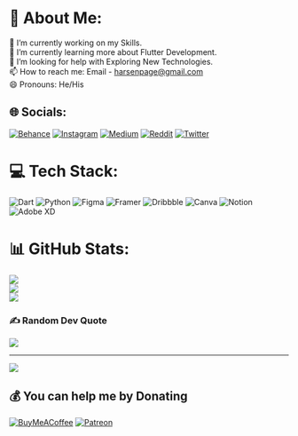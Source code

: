 # 💫 About Me:
🔭 I’m currently working on my Skills.<br>🌱 I’m currently learning more about Flutter Development.<br>🤔 I’m looking for help with Exploring New Technologies.<br>📫 How to reach me: Email - harsenpage@gmail.com<br>😄 Pronouns: He/His


## 🌐 Socials:
[![Behance](https://img.shields.io/badge/Behance-1769ff?logo=behance&logoColor=white)](https://behance.net/harsenpage) [![Instagram](https://img.shields.io/badge/Instagram-%23E4405F.svg?logo=Instagram&logoColor=white)](https://instagram.com/harsenpage) [![Medium](https://img.shields.io/badge/Medium-12100E?logo=medium&logoColor=white)](https://medium.com/@harsenpage) [![Reddit](https://img.shields.io/badge/Reddit-%23FF4500.svg?logo=Reddit&logoColor=white)](https://reddit.com/user/harsenpage) [![Twitter](https://img.shields.io/badge/Twitter-%231DA1F2.svg?logo=Twitter&logoColor=white)](https://twitter.com/harsenpage) 

# 💻 Tech Stack:
![Dart](https://img.shields.io/badge/dart-%230175C2.svg?style=for-the-badge&logo=dart&logoColor=white) ![Python](https://img.shields.io/badge/python-3670A0?style=for-the-badge&logo=python&logoColor=ffdd54) 	![Figma](https://img.shields.io/badge/figma-%23F24E1E.svg?style=for-the-badge&logo=figma&logoColor=white) ![Framer](https://img.shields.io/badge/Framer-black?style=for-the-badge&logo=framer&logoColor=blue) ![Dribbble](https://img.shields.io/badge/Dribbble-EA4C89?style=for-the-badge&logo=dribbble&logoColor=white) ![Canva](https://img.shields.io/badge/Canva-%2300C4CC.svg?style=for-the-badge&logo=Canva&logoColor=white) ![Notion](https://img.shields.io/badge/Notion-%23000000.svg?style=for-the-badge&logo=notion&logoColor=white) ![Adobe XD](https://img.shields.io/badge/Adobe%20XD-470137?style=for-the-badge&logo=Adobe%20XD&logoColor=#FF61F6)
# 📊 GitHub Stats:
![](https://github-readme-stats.vercel.app/api?username=harsenpage&theme=swift&hide_border=false&include_all_commits=false&count_private=false)<br/>
![](https://github-readme-streak-stats.herokuapp.com/?user=harsenpage&theme=swift&hide_border=false)<br/>
![](https://github-readme-stats.vercel.app/api/top-langs/?username=harsenpage&theme=swift&hide_border=false&include_all_commits=false&count_private=false&layout=compact)

### ✍️ Random Dev Quote
![](https://quotes-github-readme.vercel.app/api?type=vetical&theme=light)

---
[![](https://visitcount.itsvg.in/api?id=harsenpage&icon=5&color=12)](https://visitcount.itsvg.in)

  ## 💰 You can help me by Donating
  [![BuyMeACoffee](https://img.shields.io/badge/Buy%20Me%20a%20Coffee-ffdd00?style=for-the-badge&logo=buy-me-a-coffee&logoColor=black)](https://buymeacoffee.com/harsenpage) [![Patreon](https://img.shields.io/badge/Patreon-F96854?style=for-the-badge&logo=patreon&logoColor=white)](https://patreon.com/harsenpage) 

  <!-- Proudly created with GPRM ( https://gprm.itsvg.in ) -->
  